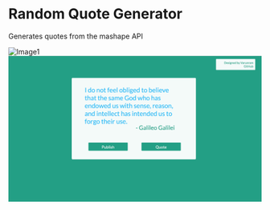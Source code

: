 # Random Quote Generator
Generates quotes from the mashape API

![Image1](https://github.com/Varunram/FreeCodeCamp/blob/master/QuQuote%20Generator/images/image1.png)
![Image2](https://github.com/Varunram/FreeCodeCamp/blob/master/Quote%20Generator/images/image2.png)
